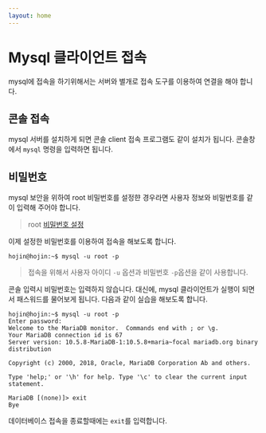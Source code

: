 ```yaml
---
layout: home
---
```


# Mysql 클라이언트 접속
mysql에 접속을 하기위해서는 서버와 별개로 접속 도구를 이용하여 연결을 해야 합니다.

## 콘솔 접속
mysql 서버를 설치하게 되면 콘솔 client 접속 프로그램도 같이 설치가 됩니다. 
콘솔창에서 `mysql` 명령을 입력하면 됩니다.


## 비밀번호
mysql 보안을 위하여 root 비밀번호를 설정햔 경우라면 사용자 정보와 비밀번호를 같이 입력해 주어야 합니다.
> root [비밀번호 설정](/database/mysql/password)

이제 설정한 비밀번호를 이용하여 접속을 해보도록 합니다. 

```
hojin@hojin:~$ mysql -u root -p
```
> 접속을 위해서 사용자 아이디 `-u` 옵션과 비밀번호 `-p`옵션을 같이 사용합니다.

콘솔 입력시 비밀번호는 입력하지 않습니다. 대신에, mysql 클라이언트가 실행이 되면서 패스워드를 물어보게 됩니다. 다음과 같이 실습을 해보도록 합니다.

```
hojin@hojin:~$ mysql -u root -p
Enter password:
Welcome to the MariaDB monitor.  Commands end with ; or \g.
Your MariaDB connection id is 67
Server version: 10.5.8-MariaDB-1:10.5.8+maria~focal mariadb.org binary distribution

Copyright (c) 2000, 2018, Oracle, MariaDB Corporation Ab and others.

Type 'help;' or '\h' for help. Type '\c' to clear the current input statement.

MariaDB [(none)]> exit
Bye
```

데이터베이스 접속을 종료할때에는 `exit`를 입력합니다.

